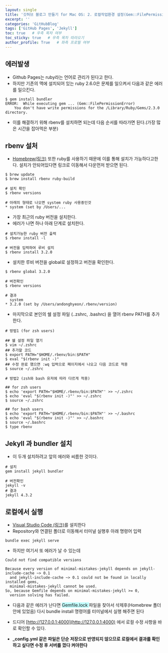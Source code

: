 ```yaml
---
layout: single
title: '깃허브 블로그 만들기 for Mac OS: 2. 로컬작업환경 설정(Gem::FilePermissionError)'
excerpt: ''
categories: 'GitHubBlog'
tags: ['GitHub Pages', 'Jekyll']
toc: true   # 우측 목차 여부
toc_sticky: true   # 우측 목차 따라오기
author_profile: True   # 좌측 프로필 여부
---
```

## 에러발생
- Github Pages는 ruby라는 언어로 관리가 된다고 한다.
- 하지만 기존의 맥에 설치되어 있는 ruby 2.6.0은 문제를 일으켜서 다음과 같은 에러를 일으킨다. 
```
$ gem install bundler
ERROR:  While executing gem ... (Gem::FilePermissionError)
    You don't have write permissions for the /Library/Ruby/Gems/2.3.0 directory.
```

- 이를 해결하기 위해 rbenv를 설치하면 되는데 다음 순서를 따라가면 된다.(가장 많은 시간을 잡아먹은 부분)

## rbenv 설처 
- [Homebrew(링크)](https://brew.sh/index_ko) 또한 ruby를 사용하기 때문에 이를 통해 설치가 가능하다고한다. 설치가 안되어있다면 링크로 이동해서 다운먼저 받으면 된다.

```
$ brew update
$ brew install rbenv ruby-build

# 설치 확인
$ rbenv versions

# 아래의 형태로 나오면 system ruby 사용중인것
* system (set by /Users/...
```

- 가장 최근의 ruby 버전을 설치한다.
- 에러가 나면 하나 아래 단계로 설치한다.

```
# 설치가능한 ruby 버전 출력
$ rbenv install -l

# 버전을 입력하여 루비 설치
$ rbenv install 3.2.0
```

- 설치한 루비 버전을 global로 설정하고 버전을 확인한다.

```
$ rbenv global 3.2.0

# 버전확인
$ rbenv versions

# 결과
  system
* 3.2.0 (set by /Users/andonghyeon/.rbenv/version)
```

- 마지막으로 본인의 쉘 설정 파일 (..zshrc, .bashrc) 을 열어 rbenv PATH를 추가한다.

```
# 방법1 (for zsh users)

## 쉘 설정 파일 열기
$ vim ~/.zshrc
## 추가할 코드
$ export PATH="$HOME/.rbenv/bin:$PATH"
$ eval "$(rbenv init -)"
## 수정 완료 했으면 :wq 입력으로 페이지에서 나오고 다음 코드로 적용
$ source ~/.zshrc
```

```
# 방법2 (zsh와 bash 유저에 따라 다르게 적용)

## for zsh users
$ echo 'export PATH="$HOME/.rbenv/bin:$PATH"' >> ~/.zshrc
$ echo 'eval "$(rbenv init -)"' >> ~/.zshrc
$ source ~/.zshrc

## for bash users
$ echo 'export PATH="$HOME/.rbenv/bin:$PATH"' >> ~/.bashrc
$ echo 'eval "$(rbenv init -)"' >> ~/.bashrc
$ source ~/.bashrc
$ type rbenv
```

## Jekyll 과 bundler 설치
- 이 두개 설치하려고 앞의 에러와 씨름한 것이다.

```
# 설치
gem install jekyll bundler

# 버전확인
jekyll -v
# 결과
jekyll 4.3.2
```

## 로컬에서 실행
- [Visual Studio Code (링크)](https://code.visualstudio.com)를 설치한다 
- Repository와 연결된 폴더로 이동해서 터미널 실행후 아래 명령어 입력

```
bundle exec jekyll serve
```
- 하지만 여기서 또 에러가 날 수 있는데

```
Could not find compatible versions

Because every version of minimal-mistakes-jekyll depends on jekyll-include-cache ~> 0.1
  and jekyll-include-cache ~> 0.1 could not be found in locally installed gems,
  minimal-mistakes-jekyll cannot be used.
So, because Gemfile depends on minimal-mistakes-jekyll >= 0,
  version solving has failed.
```
- 다음과 같은 에러가 난다면 <span style="background-color:#C0FFFF"> Gemfile.lock </span> 파일을 찾아서 삭제후(Homebrew 폴더 안에 있었음) 다시 bundle install 명령어를 터미널에서 실행 해주면 된다

- 드디어 [http://127.0.0.1:4000](http://127.0.0.1:4000) 에서 로컬 수정 사항을 바로 확인할 수 있다.
- **_config.yml 같은 파일은 단순 저장으로 반영되지 않으므로 로컬에서 결과를 확인하고 싶다면 수정 후 서버를 껐다 켜야한다**

